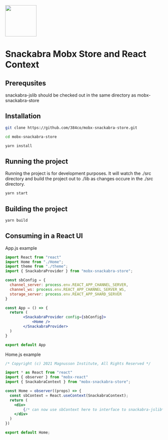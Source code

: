<img src="https://user-images.githubusercontent.com/844289/156240563-cfa8d1ff-fd55-43d7-a867-e9e7c77d183e.svg" width="100">

# Snackabra Mobx Store and React Context

## Prerequsites

snackabra-jslib should be checked out in the same directory as mobx-snackabra-store

## Installation

```sh
git clone https://github.com/384co/mobx-snackabra-store.git
```

```sh
cd mobx-snackabra-store
```

```sh
yarn install
```


## Running the project

Running the project is for development purposes. It will watch the ./src directory and build the project out to ./lib as changes occure in the ./src directory.

```sh
yarn start
```

## Building the project

```sh
yarn build
```

## Consuming in a React UI
App.js example
```jsx
import React from "react"
import Home from "./Home";
import theme from "./theme";
import { SnackabraProvider } from "mobx-snackabra-store";

const sbConfig = {
  channel_server: process.env.REACT_APP_CHANNEL_SERVER,
  channel_ws: process.env.REACT_APP_CHANNEL_SERVER_WS,
  storage_server: process.env.REACT_APP_SHARD_SERVER
}

const App = () => {
  return (
        <SnackabraProvider config={sbConfig}>
            <Home />
        </SnackabraProvider>
  )
}

export default App
```

Home.js example
```jsx
/* Copyright (c) 2021 Magnusson Institute, All Rights Reserved */

import * as React from "react"
import { observer } from "mobx-react"
import { SnackabraContext } from "mobx-snackabra-store";

const Home = observer((props) => {
  const sbContext = React.useContext(SnackabraContext);
  return (
    <div>
        {/* can now use sbContext here to interface to snackabra-jslib*/}
    </div>
  )
})

export default Home;

```